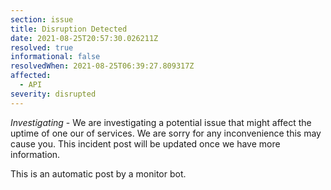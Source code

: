 ```yaml
---
section: issue
title: Disruption Detected
date: 2021-08-25T20:57:30.026211Z
resolved: true
informational: false
resolvedWhen: 2021-08-25T06:39:27.809317Z
affected:
  - API
severity: disrupted
---
```

*Investigating* - We are investigating a potential issue that might affect the uptime of one our of services. We are sorry for any inconvenience this may cause you. This incident post will be updated once we have more information.

This is an automatic post by a monitor bot.
        